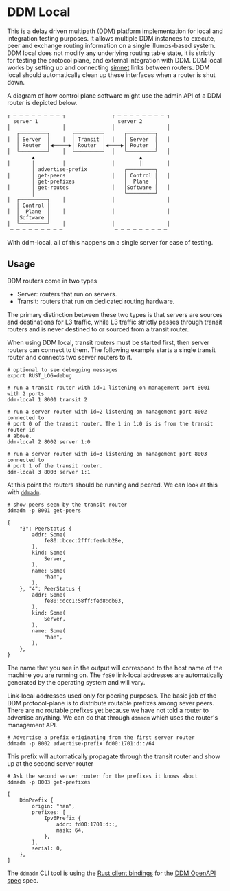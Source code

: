 # DDM Local

This is a delay driven multipath (DDM) platform implementation for local and
integration testing purposes. It allows multiple DDM instances to execute, peer
and exchange routing information on a single illumos-based system. DDM local
does not modify any underlying routing table state, it is strictly for testing
the protocol plane, and external integration with DDM. DDM local works by
setting up and connecting [simnet](https://zinascii.com/2019/simnet-basics.html)
links between routers. DDM local should automatically clean up these interfaces
when a router is shut down.

A diagram of how control plane software might use the admin API of a DDM router
is depicted below.

```
┌ ─ ─ ─ ─ ─ ─ ─ ─ ┐               ┌ ─ ─ ─ ─ ─ ─ ─ ─ ┐
  server 1                          server 2         
│                 │               │                 │
   ┌─────────┐       ┌─────────┐      ┌─────────┐    
│  │ Server  │    │  │ Transit │  │   │ Server  │   │
   │ Router  │◀─────▶│ Router  │◀────▶│ Router  │    
│  └─────────┘    │  └─────────┘  │   └─────────┘   │
        ▲                                  ▲         
│       │         │               │        │        │
        │ advertise-prefix            ┌─────────┐    
│       │ get-peers               │   │ Control │   │
        │ get-prefixes                │  Plane  │    
│       │ get-routes              │   │Software │   │
        │                             └─────────┘    
│  ┌─────────┐    │               │                 │
   │ Control │                                       
│  │  Plane  │    │               │                 │
   │Software │                                       
│  └─────────┘    │               │                 │
 ─ ─ ─ ─ ─ ─ ─ ─ ─                 ─ ─ ─ ─ ─ ─ ─ ─ ─ 
```

With ddm-local, all of this happens on a single server for ease of testing.

## Usage

DDM routers come in two types

- Server: routers that run on servers.
- Transit: routers that run on dedicated routing hardware.

The primary distinction between these two types is that servers are sources and
destinations for L3 traffic, while L3 traffic strictly passes through transit
routers and is never destined to or sourced from a transit router.

When using DDM local, transit routers must be started first, then server routers
can connect to them. The following example starts a single transit router and
connects two server routers to it.

```shell
# optional to see debugging messages
export RUST_LOG=debug

# run a transit router with id=1 listening on management port 8001 with 2 ports
ddm-local 1 8001 transit 2

# run a server router with id=2 listening on management port 8002 connected to
# port 0 of the transit router. The 1 in 1:0 is is from the transit router id
# above.
ddm-local 2 8002 server 1:0

# run a server router with id=3 listening on management port 8003 connected to
# port 1 of the transit router.
ddm-local 3 8003 server 1:1
```

At this point the routers should be running and peered. We can look at this with
[`ddmadm`](/ddmadm).

```shell
# show peers seen by the transit router
ddmadm -p 8001 get-peers
```
```
{
    "3": PeerStatus {
        addr: Some(
            fe80::bcec:2fff:feeb:b28e,
        ),
        kind: Some(
            Server,
        ),
        name: Some(
            "han",
        ),
    }, "4": PeerStatus {
        addr: Some(
            fe80::dcc1:58ff:fed8:db03,
        ),
        kind: Some(
            Server,
        ),
        name: Some(
            "han",
        ),
    },
}
```

The name that you see in the output will correspond to the host name of the
machine you are running on. The `fe80` link-local addresses are automatically
generated by the operating system and will vary.

Link-local addresses used only for peering purposes. The basic job of the DDM
protocol-plane is to distribute routable prefixes among sever peers.  There are
no routable prefixes yet because we have not told a router to advertise
anything. We can do that through `ddmadm` which uses the router's management
API.

```
# Advertise a prefix originating from the first server router
ddmadm -p 8002 advertise-prefix fd00:1701:d::/64
```

This prefix will automatically propagate through the transit router and show up
at the second server router

```
# Ask the second server router for the prefixes it knows about
ddmadm -p 8003 get-prefixes
```
```
[
    DdmPrefix {
        origin: "han",
        prefixes: [
            Ipv6Prefix {
                addr: fd00:1701:d::,
                mask: 64,
            },
        ],
        serial: 0,
    },
]
```

The `ddmadm` CLI tool is using the [Rust client bindings](/ddm-admin-client) for
the [DDM OpenAPI spec](/ddm-openapi) spec.
